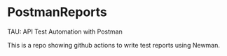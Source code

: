 # PostmanReports
TAU: API Test Automation with Postman

This is a repo showing github actions to write test reports using Newman.
